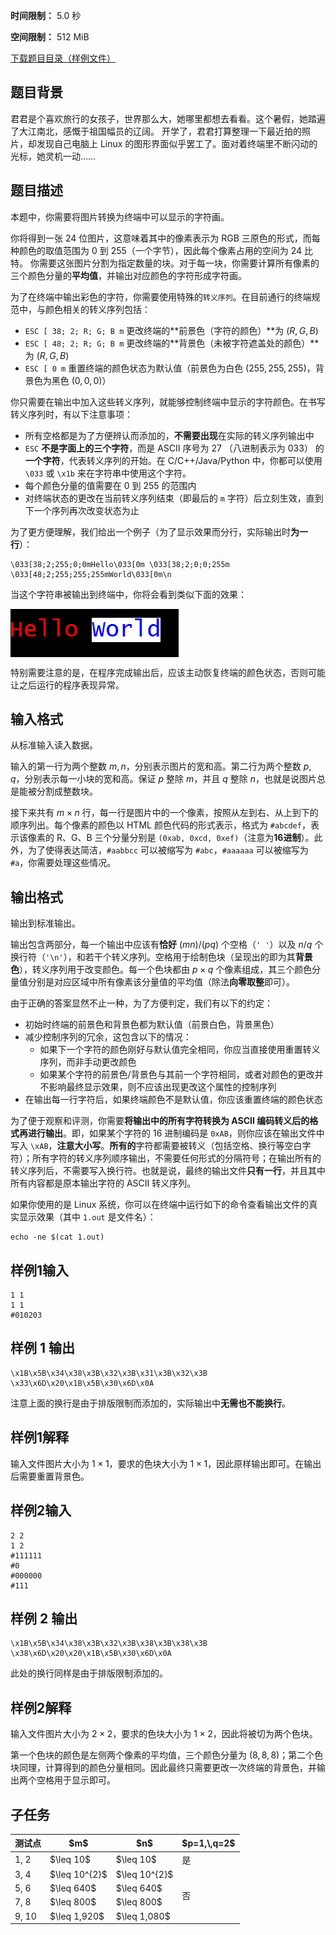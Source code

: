 


**时间限制：** 5.0 秒 


**空间限制：** 512 MiB

[下载题目目录（样例文件）](examples/CSP201909-3.zip)




## 题目背景

君君是个喜欢旅行的女孩子，世界那么大，她哪里都想去看看。这个暑假，她踏遍了大江南北，感慨于祖国幅员的辽阔。
开学了，君君打算整理一下最近拍的照片，却发现自己电脑上 Linux 的图形界面似乎罢工了。面对着终端里不断闪动的光标，她灵机一动……

## 题目描述

本题中，你需要将图片转换为终端中可以显示的字符画。

你将得到一张 24 位图片，这意味着其中的像素表示为 RGB 三原色的形式，而每种颜色的取值范围为 0 到 255（一个字节），因此每个像素占用的空间为 24 比特。
你需要这张图片分割为指定数量的块。对于每一块，你需要计算所有像素的三个颜色分量的**平均值**，并输出对应颜色的字符形成字符画。

为了在终端中输出彩色的字符，你需要使用特殊的`转义序列`。在目前通行的终端规范中，与颜色相关的转义序列包括：

* `ESC [ 38; 2; R; G; B m` 更改终端的**前景色（字符的颜色）**为 $(R, G, B)$
* `ESC [ 48; 2; R; G; B m` 更改终端的**背景色（未被字符遮盖处的颜色）**为 $(R, G, B)$
* `ESC [ 0 m` 重置终端的颜色状态为默认值（前景色为白色 $(255, 255, 255)$，背景色为黑色 $(0, 0, 0)$）

你只需要在输出中加入这些转义序列，就能够控制终端中显示的字符颜色。在书写转义序列时，有以下注意事项：

* 所有空格都是为了方便辨认而添加的，**不需要出现**在实际的转义序列输出中
* `ESC` **不是字面上的三个字符**，而是 ASCII 序号为 27 （八进制表示为 033） 的**一个字符**，代表转义序列的开始。在 C/C++/Java/Python 中，你都可以使用 `\033` 或 `\x1b` 来在字符串中使用这个字符。
* 每个颜色分量的值需要在 0 到 255 的范围内
* 对终端状态的更改在当前转义序列结束（即最后的 `m` 字符）后立刻生效，直到下一个序列再次改变状态为止

为了更方便理解，我们给出一个例子（为了显示效果而分行，实际输出时**为一行**）：

```
\033[38;2;255;0;0mHello\033[0m \033[38;2;0;0;255m
\033[48;2;255;255;255mWorld\033[0m\n
```

当这个字符串被输出到终端中，你将会看到类似下面的效果：

 <img src="attachments/CSP201909-3-0.png" alt="img" align="middle"/> 

特别需要注意的是，在程序完成输出后，应该主动恢复终端的颜色状态，否则可能让之后运行的程序表现异常。

## 输入格式

从标准输入读入数据。

输入的第一行为两个整数 $m, n$，分别表示图片的宽和高。第二行为两个整数 $p, q$，分别表示每一小块的宽和高。保证 $p$ 整除 $m$，并且 $q$ 整除 $n$，也就是说图片总是能被分割成整数块。

接下来共有 $m \times n$ 行，每一行是图片中的一个像素，按照从左到右、从上到下的顺序列出。每个像素的颜色以 HTML 颜色代码的形式表示，格式为 `#abcdef`，表示该像素的 R、G、B 三个分量分别是 `(0xab, 0xcd, 0xef)`（注意为**16进制**）。此外，为了使得表达简洁，`#aabbcc` 可以被缩写为 `#abc`，`#aaaaaa` 可以被缩写为 `#a`，你需要处理这些情况。

## 输出格式

输出到标准输出。

输出包含两部分，每一个输出中应该有**恰好** $(mn)/(pq)$ 个空格（`' '`）以及 $n/q$ 个换行符（`'\n'`），和若干个转义序列。空格用于绘制色块（呈现出的即为其**背景色**），转义序列用于改变颜色。每一个色块都由 $p \times q$ 个像素组成，其三个颜色分量值分别是对应区域中所有像素该分量值的平均值（除法**向零取整**即可）。

由于正确的答案显然不止一种，为了方便判定，我们有以下的约定：

* 初始时终端的前景色和背景色都为默认值（前景白色，背景黑色）
* 减少控制序列的冗余，这包含以下的情况：
  * 如果下一个字符的颜色刚好与默认值完全相同，你应当直接使用重置转义序列，而非手动更改颜色
  * 如果某个字符的前景色/背景色与其前一个字符相同，或者对颜色的更改并不影响最终显示效果，则不应该出现更改这个属性的控制序列
* 在输出每一行字符后，如果终端颜色不是默认值，你应该重置终端的颜色状态

为了便于观察和评测，你需要**将输出中的所有字符转换为 ASCII 编码转义后的格式再进行输出**。即，如果某个字符的 16 进制编码是 `0xAB`，则你应该在输出文件中写入 `\xAB`，**注意大小写**。**所有的**字符都需要被转义（包括空格、换行等空白字符）；所有字符的转义序列顺序输出，不需要任何形式的分隔符号；在输出所有的转义序列后，不需要写入换行符。也就是说，最终的输出文件**只有一行**，并且其中所有内容都是原本输出字符的 ASCII 转义序列。

如果你使用的是 Linux 系统，你可以在终端中运行如下的命令查看输出文件的真实显示效果（其中 `1.out` 是文件名）：

```
echo -ne $(cat 1.out)
```




## 样例1输入

```plain
1 1
1 1
#010203

```



## 样例 1 输出

```text
\x1B\x5B\x34\x38\x3B\x32\x3B\x31\x3B\x32\x3B
\x33\x6D\x20\x1B\x5B\x30\x6D\x0A
```

注意上面的换行是由于排版限制而添加的，实际输出中**无需也不能换行**。

## 样例1解释

输入文件图片大小为 $1 \times 1$，要求的色块大小为 $1 \times 1$，因此原样输出即可。在输出后需要重置背景色。




## 样例2输入

```plain
2 2
1 2
#111111
#0
#000000
#111

```



## 样例 2 输出

```text
\x1B\x5B\x34\x38\x3B\x32\x3B\x38\x3B\x38\x3B
\x38\x6D\x20\x20\x1B\x5B\x30\x6D\x0A
```

此处的换行同样是由于排版限制添加的。

## 样例2解释


输入文件图片大小为 $2 \times 2$，要求的色块大小为 $1 \times 2$，因此将被切为两个色块。

第一个色块的颜色是左侧两个像素的平均值，三个颜色分量为 $(8, 8, 8)$；第二个色块同理，计算得到的颜色分量相同。因此最终只需要更改一次终端的背景色，并输出两个空格用于显示即可。

## 子任务

 
	


<table class="table table-bordered"><thead><tr><th rowspan="1">测试点</th><th rowspan="1">$m$</th><th rowspan="1">$n$</th><th rowspan="1">$p=1,\,q=2$</th></tr></thead><tbody><tr><td rowspan="1">1, 2</td><td rowspan="1">$\leq 10$</td><td rowspan="1">$\leq 10$</td><td rowspan="1">是</td></tr><tr><td rowspan="1">3, 4</td><td rowspan="1">$\leq 10^{2}$</td><td rowspan="1">$\leq 10^{2}$</td><td rowspan="4">否</td></tr><tr><td rowspan="1">5, 6</td><td rowspan="1">$\leq 640$</td><td rowspan="1">$\leq 640$</td></tr><tr><td rowspan="1">7, 8</td><td rowspan="1">$\leq 800$</td><td rowspan="1">$\leq 800$</td></tr><tr><td rowspan="1">9, 10</td><td rowspan="1">$\leq 1,920$</td><td rowspan="1">$\leq 1,080$</td></tr></tbody></table> 